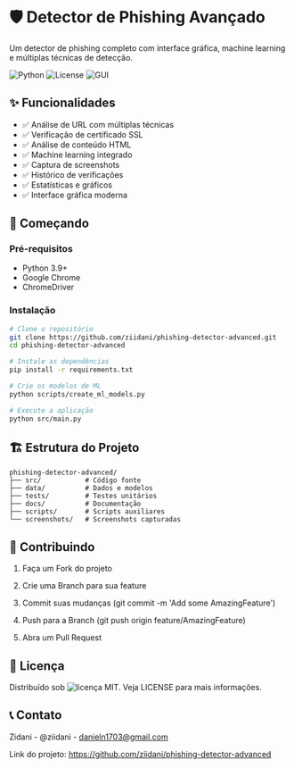 # 🛡️ Detector de Phishing Avançado

Um detector de phishing completo com interface gráfica, machine learning e múltiplas técnicas de detecção.

![Python](https://img.shields.io/badge/Python-3.9%2B-blue)
![License](https://img.shields.io/badge/License-MIT-green)
![GUI](https://img.shields.io/badge/GUI-Tkinter-orange)

## ✨ Funcionalidades

- ✅ Análise de URL com múltiplas técnicas
- ✅ Verificação de certificado SSL
- ✅ Análise de conteúdo HTML
- ✅ Machine learning integrado
- ✅ Captura de screenshots
- ✅ Histórico de verificações
- ✅ Estatísticas e gráficos
- ✅ Interface gráfica moderna

## 🚀 Começando

### Pré-requisitos

- Python 3.9+
- Google Chrome
- ChromeDriver

### Instalação

```bash
# Clone o repositório
git clone https://github.com/ziidani/phishing-detector-advanced.git
cd phishing-detector-advanced

# Instale as dependências
pip install -r requirements.txt

# Crie os modelos de ML
python scripts/create_ml_models.py

# Execute a aplicação
python src/main.py
```

## 🏗️ Estrutura do Projeto
```text
phishing-detector-advanced/
├── src/           # Código fonte
├── data/          # Dados e modelos
├── tests/         # Testes unitários
├── docs/          # Documentação
├── scripts/       # Scripts auxiliares
└── screenshots/   # Screenshots capturadas
```
## 🤝 Contribuindo
1. Faça um Fork do projeto

2. Crie uma Branch para sua feature

3. Commit suas mudanças (git commit -m 'Add some AmazingFeature')

4. Push para a Branch (git push origin feature/AmazingFeature)

5. Abra um Pull Request

## 📄 Licença
Distribuído sob ![licença]() MIT. Veja LICENSE para mais informações.

## 📞 Contato
Zidani - @ziidani - danieln1703@gmail.com

Link do projeto: https://github.com/ziidani/phishing-detector-advanced





